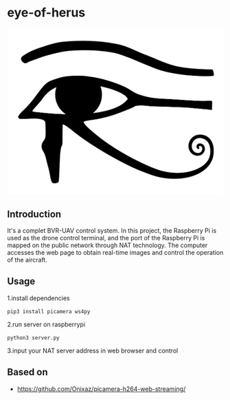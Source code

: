 # eye-of-herus

![svg](./Eye_of_Horus_bw.svg)

## Introduction

It's a complet BVR-UAV control system. In this project, the Raspberry Pi is used as the drone control terminal, and the port of the Raspberry Pi is mapped on the public network through NAT technology. The computer accesses the web page to obtain real-time images and control the operation of the aircraft.

## Usage

1.install dependencies
```
pip3 install picamera ws4py
```
2.run server on raspberrypi
```
python3 server.py
```
3.input your NAT server address in web browser and control

## Based on

* https://github.com/Onixaz/picamera-h264-web-streaming/
